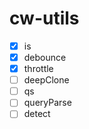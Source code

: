 # cw-utils

- [x] is
- [x] debounce
- [x] throttle
- [ ] deepClone
- [ ] qs
- [ ] queryParse
- [ ] detect
